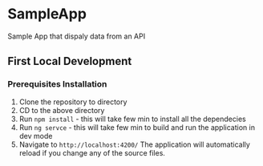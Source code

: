 # SampleApp

Sample App that dispaly data from an API

## First Local Development

### Prerequisites Installation

1. Clone the repository to directory
2. CD to the above directory
3. Run `npm install` - this will take few min to install all the dependecies
4. Run `ng servce` - this will take few min to build and run the application in dev mode
5. Navigate to `http://localhost:4200/` The application will automatically reload if you change any of the source files.
 



